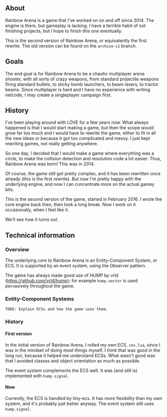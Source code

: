 ## About
Rainbow Arena is a game that I've worked on on and off since 2014. The engine
is there, but gameplay is lacking. I have a terrible habit of not finishing
projects, but I hope to finish this one eventually.

This is the second version of Rainbow Arena, or equivalently the first rewrite.
The old version can be found on the `archive-v1` branch.


## Goals
The end goal is for Rainbow Arena to be a chaotic multiplayer arena shooter,
with all sorts of crazy weapons, from standard projectile weapons firing
standard bullets, to sticky bomb launchers, to beam lasers, to tractor beams.
Since multiplayer is hard and I have no experience with writing netcode, I may
create a singleplayer campaign first.


## History
I've been playing around with LÖVE for a few years now. What always happened
is that I would start making a game, but then the scope would grow far too much
and I would have to rewrite the game, either to fit in all the new ideas or
because it got too complicated and messy. I just kept rewriting games, not
really getting anywhere.

So one day, I decided that I would make a game where everything was a circle,
to make the collision detection and resolution code a lot easier. Thus, Rainbow
Arena was born! This was in 2014.

Of course, the game still got pretty complex, and it has been rewritten once
already (this is the first rewrite). But now I'm pretty happy with the
underlying engine, and now I can concentrate more on the actual gamey bits.

This is the second version of the game, started in February 2016. I wrote the
core engine back then, then took a long break. Now I work on it occasionally,
when I feel like it.

We'll see how it turns out.


## Technical information
### Overview
The underlying core to Rainbow Arena is an Entity-Component System, or ECS. It is supported by an event system, using the Observer pattern.

The game has always made good use of HUMP by vrld
(https://github.com/vrld/hump); for example `hump.vector` is used pervasively
throughout the game.

### Entity-Component Systems
`TODO: Explain ECSs and how the game uses them.`

### History
#### First version
In the initial version of Rainbow Arena, I rolled my own ECS, `ces.lua`, since I was in the mindset of doing most things myself. I think that was good in the long run, because it helped me understand ECSs. What wasn't good was that I avoided classes and object orientation as much as possible.

The event system complements the ECS well. It was (and still is) implemented with `hump.signal`.

#### Now
Currently, the ECS is handled by tiny-ecs. It has more flexibility than my own
system, and it's probably just better anyway. The event system still uses `hump.signal`.
